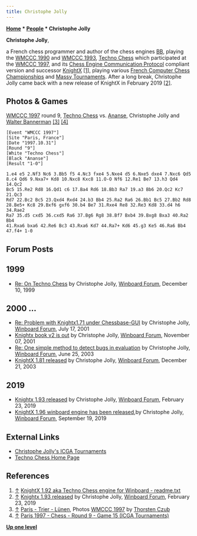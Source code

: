 ```yaml
---
title: Christophe Jolly
---
```

**[Home](Home "Home") * [People](People "People") * Christophe Jolly**

**Christophe Jolly**,

a French chess programmer and author of the chess engines [BB](BB "BB"), playing the [WMCCC 1990](WMCCC_1990 "WMCCC 1990") and [WMCCC 1993](WMCCC_1993 "WMCCC 1993"),
[Techno Chess](Techno_Chess "Techno Chess") which participated at the [WMCCC 1997](WMCCC_1997 "WMCCC 1997"), and its [Chess Engine Communication Protocol](Chess_Engine_Communication_Protocol "Chess Engine Communication Protocol") compliant version and successor [KnightX](KnightX "KnightX")
<a id="cite-note-1" href="#cite-ref-1">[1]</a>,
playing various [French Computer Chess Championships](French_Computer_Chess_Championship "French Computer Chess Championship") and [Massy Tournaments](French_Programmers_Tournament "French Programmers Tournament").
After a long break, Christophe Jolly came back with a new release of KnightX in February 2019 <a id="cite-note-2" href="#cite-ref-2">[2]</a>.

## Photos & Games

[](http://www.thorstenczub.de/pariswm97.html)
[WMCCC 1997](WMCCC_1997 "WMCCC 1997") round 9, [Techno Chess](Techno_Chess "Techno Chess") vs. [Ananse](Ananse "Ananse"), Christophe Jolly and [Walter Bannerman](Walter_Bannerman "Walter Bannerman") <a id="cite-note-3" href="#cite-ref-3">[3]</a> <a id="cite-note-4" href="#cite-ref-4">[4]</a>

```
[Event "WMCCC 1997"]
[Site "Paris, France"]
[Date "1997.10.31"]
[Round "9"]
[White "Techno Chess"]
[Black "Ananse"]
[Result "1-0"]

1.e4 e5 2.Nf3 Nc6 3.Bb5 f5 4.Nc3 fxe4 5.Nxe4 d5 6.Nxe5 dxe4 7.Nxc6 Qd5
8.c4 Qd6 9.Nxa7+ Kd8 10.Nxc8 Kxc8 11.O-O Nf6 12.Re1 Be7 13.h3 Qd4 14.Qc2 
Bc5 15.Re2 Rd8 16.Qd1 c6 17.Ba4 Rd6 18.Bb3 Ra7 19.a3 Bb6 20.Qc2 Kc7 21.Qc3 
Rd7 22.Bc2 Bc5 23.Qxd4 Rxd4 24.b3 Bb4 25.Ra2 Ra6 26.Bb1 Bc5 27.Bb2 Rd8 
28.Be5+ Kc8 29.Bxf6 gxf6 30.b4 Be7 31.Rxe4 Re8 32.Re3 Kd8 33.d4 h6 34.Rae2 
Ra7 35.d5 cxd5 36.cxd5 Ra6 37.Bg6 Rg8 38.Bf7 Bxb4 39.Bxg8 Bxa3 40.Ra2 Bb4 
41.Rxa6 bxa6 42.Re6 Bc3 43.Rxa6 Kd7 44.Ra7+ Kd6 45.g3 Ke5 46.Ra6 Bb4 
47.f4+ 1-0

```

## Forum Posts

## 1999

- [Re: On Techno Chess](http://www.open-aurec.com/wbforum/viewtopic.php?f=18&t=30621&start=4) by Christophe Jolly, [Winboard Forum](Computer_Chess_Forums "Computer Chess Forums"), December 10, 1999

## 2000 ...

- [Re: Problem with Knightx1.71 under Chessbase-GUI](http://www.open-aurec.com/wbforum/viewtopic.php?f=18&t=34204#p129309) by Christophe Jolly, [Winboard Forum](Computer_Chess_Forums "Computer Chess Forums"), July 17, 2001
- [Knightx book v2 is out](http://www.open-aurec.com/wbforum/viewtopic.php?f=18&t=3499) by Christophe Jolly, [Winboard Forum](Computer_Chess_Forums "Computer Chess Forums"), November 07, 2001
- [Re: One simple method to detect bugs in evaluation](http://www.open-aurec.com/wbforum/viewtopic.php?f=18&t=43138&start=5) by Christophe Jolly, [Winboard Forum](Computer_Chess_Forums "Computer Chess Forums"), June 25, 2003
- [KnightX 1.81 released](http://www.open-aurec.com/wbforum/viewtopic.php?f=18&t=45702) by Christophe Jolly, [Winboard Forum](Computer_Chess_Forums "Computer Chess Forums"), December 21, 2003

## 2019

- [Knightx 1.93 released](http://www.open-aurec.com/wbforum/viewtopic.php?f=2&t=54309) by Christophe Jolly, [Winboard Forum](Computer_Chess_Forums "Computer Chess Forums"), February 23, 2019
- [KnightX 1.96 winboard engine has been released](http://www.open-aurec.com/wbforum/viewtopic.php?f=2&t=54485),by Christophe Jolly, [Winboard Forum](Computer_Chess_Forums "Computer Chess Forums"), September 19, 2019

## External Links

- [Christophe Jolly's ICGA Tournaments](https://www.game-ai-forum.org/icga-tournaments/person.php?id=30)
- [Techno Chess Home Page](http://technochess.free.fr/)

## References

1. <a id="cite-ref-1" href="#cite-note-1">↑</a> [KnightX 1.92 aka Techno Chess engine for Winboard - readme.txt](http://technochess.free.fr/readme.txt)
1. <a id="cite-ref-2" href="#cite-note-2">↑</a> [Knightx 1.93 released](http://www.open-aurec.com/wbforum/viewtopic.php?f=2&t=54309) by Christophe Jolly, [Winboard Forum](Computer_Chess_Forums "Computer Chess Forums"), February 23, 2019
1. <a id="cite-ref-3" href="#cite-note-3">↑</a> [Paris - Trier - Lünen](http://www.thorstenczub.de/pariswm97.html), Photos [WMCCC 1997](WMCCC_1997 "WMCCC 1997") by [Thorsten Czub](Thorsten_Czub "Thorsten Czub")
1. <a id="cite-ref-4" href="#cite-note-4">↑</a> [Paris 1997 - Chess - Round 9 - Game 15 (ICGA Tournaments)](https://www.game-ai-forum.org/icga-tournaments/round.php?tournament=5&round=9&id=15)

**[Up one level](People "People")**

